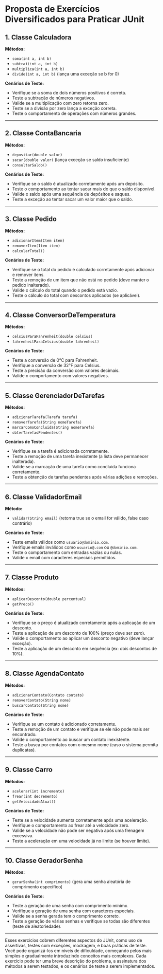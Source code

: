 # Proposta de Exercícios Diversificados para Praticar JUnit

## 1. Classe Calculadora

**Métodos:**
- `soma(int a, int b)`
- `subtrai(int a, int b)`
- `multiplica(int a, int b)`
- `divide(int a, int b)` (lança uma exceção se b for 0)

**Cenários de Teste:**
- Verifique se a soma de dois números positivos é correta.
- Teste a subtração de números negativos.
- Valide se a multiplicação com zero retorna zero.
- Teste se a divisão por zero lança a exceção correta.
- Teste o comportamento de operações com números grandes.

---

## 2. Classe ContaBancaria

**Métodos:**
- `depositar(double valor)`
- `sacar(double valor)` (lança exceção se saldo insuficiente)
- `consultarSaldo()`

**Cenários de Teste:**
- Verifique se o saldo é atualizado corretamente após um depósito.
- Teste o comportamento ao tentar sacar mais do que o saldo disponível.
- Valide o saldo após uma sequência de depósitos e saques.
- Teste a exceção ao tentar sacar um valor maior que o saldo.

---

## 3. Classe Pedido

**Métodos:**
- `adicionarItem(Item item)`
- `removerItem(Item item)`
- `calcularTotal()`

**Cenários de Teste:**
- Verifique se o total do pedido é calculado corretamente após adicionar e remover itens.
- Teste a remoção de um item que não está no pedido (deve manter o pedido inalterado).
- Valide o cálculo do total quando o pedido está vazio.
- Teste o cálculo do total com descontos aplicados (se aplicável).

---

## 4. Classe ConversorDeTemperatura

**Métodos:**
- `celsiusParaFahrenheit(double celsius)`
- `fahrenheitParaCelsius(double fahrenheit)`

**Cenários de Teste:**
- Teste a conversão de 0°C para Fahrenheit.
- Verifique a conversão de 32°F para Celsius.
- Teste a precisão da conversão com valores decimais.
- Valide o comportamento com valores negativos.

---

## 5. Classe GerenciadorDeTarefas

**Métodos:**
- `adicionarTarefa(Tarefa tarefa)`
- `removerTarefa(String nomeTarefa)`
- `marcarComoConcluida(String nomeTarefa)`
- `obterTarefasPendentes()`

**Cenários de Teste:**
- Verifique se a tarefa é adicionada corretamente.
- Teste a remoção de uma tarefa inexistente (a lista deve permanecer inalterada).
- Valide se a marcação de uma tarefa como concluída funciona corretamente.
- Teste a obtenção de tarefas pendentes após várias adições e remoções.

---

## 6. Classe ValidadorEmail

**Método:**
- `validar(String email)` (retorna true se o email for válido, false caso contrário)

**Cenários de Teste:**
- Teste emails válidos como `usuario@dominio.com`.
- Verifique emails inválidos como `usuario@.com` ou `@dominio.com`.
- Teste o comportamento com entradas vazias ou nulas.
- Valide o email com caracteres especiais permitidos.

---

## 7. Classe Produto

**Métodos:**
- `aplicarDesconto(double percentual)`
- `getPreco()`

**Cenários de Teste:**
- Verifique se o preço é atualizado corretamente após a aplicação de um desconto.
- Teste a aplicação de um desconto de 100% (preço deve ser zero).
- Valide o comportamento ao aplicar um desconto negativo (deve lançar exceção).
- Teste a aplicação de um desconto em sequência (ex: dois descontos de 10%).

---

## 8. Classe AgendaContato

**Métodos:**
- `adicionarContato(Contato contato)`
- `removerContato(String nome)`
- `buscarContato(String nome)`

**Cenários de Teste:**
- Verifique se um contato é adicionado corretamente.
- Teste a remoção de um contato e verifique se ele não pode mais ser encontrado.
- Valide o comportamento ao buscar um contato inexistente.
- Teste a busca por contatos com o mesmo nome (caso o sistema permita duplicatas).

---

## 9. Classe Carro

**Métodos:**
- `acelerar(int incremento)`
- `frear(int decremento)`
- `getVelocidadeAtual()`

**Cenários de Teste:**
- Teste se a velocidade aumenta corretamente após uma aceleração.
- Verifique o comportamento ao frear até a velocidade zero.
- Valide se a velocidade não pode ser negativa após uma frenagem excessiva.
- Teste a aceleração em uma velocidade já no limite (se houver limite).

---

## 10. Classe GeradorSenha

**Métodos:**
- `gerarSenha(int comprimento)` (gera uma senha aleatória de comprimento específico)

**Cenários de Teste:**
- Teste a geração de uma senha com comprimento mínimo.
- Verifique a geração de uma senha com caracteres especiais.
- Valide se a senha gerada tem o comprimento correto.
- Teste a geração de várias senhas e verifique se todas são diferentes (teste de aleatoriedade).

---

Esses exercícios cobrem diferentes aspectos do JUnit, como uso de assertivas, testes com exceções, mockagem, e boas práticas de teste. Você pode organizá-los em níveis de dificuldade, começando pelos mais simples e gradualmente introduzindo conceitos mais complexos. Cada exercício pode ter uma breve descrição do problema, a assinatura dos métodos a serem testados, e os cenários de teste a serem implementados.
